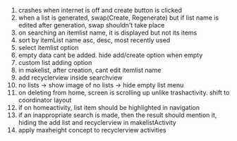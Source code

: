 1. crashes when internet is off and create button is clicked
2. when a list is generated, swap(Create, Regenerate)
but if list name is edited after generation, swap shouldn't take place
3. on searching an itemlist name, it is displayed but not its items
4. sort by itemList name asc, desc, most recently used
5. select itemlist option
6. empty data cant be added. hide add/create option when empty
7. custom list adding option
8. in makelist, after creation, cant edit itemlist name
9. add recyclerview inside searchview
10. no lists -> show image of no lists -> hide empty list menu
11. on deleting from home, screen is scrolling up unlike trashactivity. shift to coordinator layout
12. if on homeactivity, list item should be highlighted in navigation
13. if an inappropriate search is made, then the result should mention it, hiding the add list and recyclerview in makelistActivity
14. apply maxheight concept to recyclerview activities